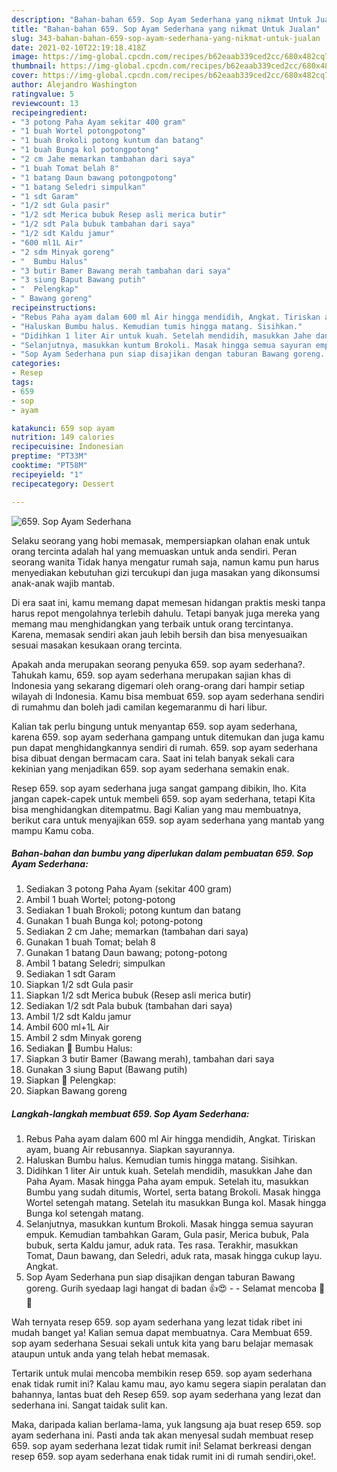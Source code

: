 ```yaml
---
description: "Bahan-bahan 659. Sop Ayam Sederhana yang nikmat Untuk Jualan"
title: "Bahan-bahan 659. Sop Ayam Sederhana yang nikmat Untuk Jualan"
slug: 343-bahan-bahan-659-sop-ayam-sederhana-yang-nikmat-untuk-jualan
date: 2021-02-10T22:19:18.418Z
image: https://img-global.cpcdn.com/recipes/b62eaab339ced2cc/680x482cq70/659-sop-ayam-sederhana-foto-resep-utama.jpg
thumbnail: https://img-global.cpcdn.com/recipes/b62eaab339ced2cc/680x482cq70/659-sop-ayam-sederhana-foto-resep-utama.jpg
cover: https://img-global.cpcdn.com/recipes/b62eaab339ced2cc/680x482cq70/659-sop-ayam-sederhana-foto-resep-utama.jpg
author: Alejandro Washington
ratingvalue: 5
reviewcount: 13
recipeingredient:
- "3 potong Paha Ayam sekitar 400 gram"
- "1 buah Wortel potongpotong"
- "1 buah Brokoli potong kuntum dan batang"
- "1 buah Bunga kol potongpotong"
- "2 cm Jahe memarkan tambahan dari saya"
- "1 buah Tomat belah 8"
- "1 batang Daun bawang potongpotong"
- "1 batang Seledri simpulkan"
- "1 sdt Garam"
- "1/2 sdt Gula pasir"
- "1/2 sdt Merica bubuk Resep asli merica butir"
- "1/2 sdt Pala bubuk tambahan dari saya"
- "1/2 sdt Kaldu jamur"
- "600 ml1L Air"
- "2 sdm Minyak goreng"
- "  Bumbu Halus"
- "3 butir Bamer Bawang merah tambahan dari saya"
- "3 siung Baput Bawang putih"
- "  Pelengkap"
- " Bawang goreng"
recipeinstructions:
- "Rebus Paha ayam dalam 600 ml Air hingga mendidih, Angkat. Tiriskan ayam, buang Air rebusannya. Siapkan sayurannya."
- "Haluskan Bumbu halus. Kemudian tumis hingga matang. Sisihkan."
- "Didihkan 1 liter Air untuk kuah. Setelah mendidih, masukkan Jahe dan Paha Ayam. Masak hingga Paha ayam empuk. Setelah itu, masukkan Bumbu yang sudah ditumis, Wortel, serta batang Brokoli. Masak hingga Wortel setengah matang. Setelah itu masukkan Bunga kol. Masak hingga Bunga kol setengah matang."
- "Selanjutnya, masukkan kuntum Brokoli. Masak hingga semua sayuran empuk. Kemudian tambahkan Garam, Gula pasir, Merica bubuk, Pala bubuk, serta Kaldu jamur, aduk rata. Tes rasa. Terakhir, masukkan Tomat, Daun bawang, dan Seledri, aduk rata, masak hingga cukup layu. Angkat."
- "Sop Ayam Sederhana pun siap disajikan dengan taburan Bawang goreng. Gurih syedaap lagi hangat di badan 👍😍  Selamat mencoba 🙏😊"
categories:
- Resep
tags:
- 659
- sop
- ayam

katakunci: 659 sop ayam 
nutrition: 149 calories
recipecuisine: Indonesian
preptime: "PT33M"
cooktime: "PT58M"
recipeyield: "1"
recipecategory: Dessert

---
```



![659. Sop Ayam Sederhana](https://img-global.cpcdn.com/recipes/b62eaab339ced2cc/680x482cq70/659-sop-ayam-sederhana-foto-resep-utama.jpg)

Selaku seorang yang hobi memasak, mempersiapkan olahan enak untuk orang tercinta adalah hal yang memuaskan untuk anda sendiri. Peran seorang  wanita Tidak hanya mengatur rumah saja, namun kamu pun harus menyediakan kebutuhan gizi tercukupi dan juga masakan yang dikonsumsi anak-anak wajib mantab.

Di era  saat ini, kamu memang dapat memesan hidangan praktis meski tanpa harus repot mengolahnya terlebih dahulu. Tetapi banyak juga mereka yang memang mau menghidangkan yang terbaik untuk orang tercintanya. Karena, memasak sendiri akan jauh lebih bersih dan bisa menyesuaikan sesuai masakan kesukaan orang tercinta. 



Apakah anda merupakan seorang penyuka 659. sop ayam sederhana?. Tahukah kamu, 659. sop ayam sederhana merupakan sajian khas di Indonesia yang sekarang digemari oleh orang-orang dari hampir setiap wilayah di Indonesia. Kamu bisa membuat 659. sop ayam sederhana sendiri di rumahmu dan boleh jadi camilan kegemaranmu di hari libur.

Kalian tak perlu bingung untuk menyantap 659. sop ayam sederhana, karena 659. sop ayam sederhana gampang untuk ditemukan dan juga kamu pun dapat menghidangkannya sendiri di rumah. 659. sop ayam sederhana bisa dibuat dengan bermacam cara. Saat ini telah banyak sekali cara kekinian yang menjadikan 659. sop ayam sederhana semakin enak.

Resep 659. sop ayam sederhana juga sangat gampang dibikin, lho. Kita jangan capek-capek untuk membeli 659. sop ayam sederhana, tetapi Kita bisa menghidangkan ditempatmu. Bagi Kalian yang mau membuatnya, berikut cara untuk menyajikan 659. sop ayam sederhana yang mantab yang mampu Kamu coba.

<!--inarticleads1-->

##### Bahan-bahan dan bumbu yang diperlukan dalam pembuatan 659. Sop Ayam Sederhana:

1. Sediakan 3 potong Paha Ayam (sekitar 400 gram)
1. Ambil 1 buah Wortel; potong-potong
1. Sediakan 1 buah Brokoli; potong kuntum dan batang
1. Gunakan 1 buah Bunga kol; potong-potong
1. Sediakan 2 cm Jahe; memarkan (tambahan dari saya)
1. Gunakan 1 buah Tomat; belah 8
1. Gunakan 1 batang Daun bawang; potong-potong
1. Ambil 1 batang Seledri; simpulkan
1. Sediakan 1 sdt Garam
1. Siapkan 1/2 sdt Gula pasir
1. Siapkan 1/2 sdt Merica bubuk (Resep asli merica butir)
1. Sediakan 1/2 sdt Pala bubuk (tambahan dari saya)
1. Ambil 1/2 sdt Kaldu jamur
1. Ambil 600 ml+1L Air
1. Ambil 2 sdm Minyak goreng
1. Sediakan  📌 Bumbu Halus:
1. Siapkan 3 butir Bamer (Bawang merah), tambahan dari saya
1. Gunakan 3 siung Baput (Bawang putih)
1. Siapkan  📌 Pelengkap:
1. Siapkan  Bawang goreng




<!--inarticleads2-->

##### Langkah-langkah membuat 659. Sop Ayam Sederhana:

1. Rebus Paha ayam dalam 600 ml Air hingga mendidih, Angkat. Tiriskan ayam, buang Air rebusannya. Siapkan sayurannya.
1. Haluskan Bumbu halus. Kemudian tumis hingga matang. Sisihkan.
1. Didihkan 1 liter Air untuk kuah. Setelah mendidih, masukkan Jahe dan Paha Ayam. Masak hingga Paha ayam empuk. Setelah itu, masukkan Bumbu yang sudah ditumis, Wortel, serta batang Brokoli. Masak hingga Wortel setengah matang. Setelah itu masukkan Bunga kol. Masak hingga Bunga kol setengah matang.
1. Selanjutnya, masukkan kuntum Brokoli. Masak hingga semua sayuran empuk. Kemudian tambahkan Garam, Gula pasir, Merica bubuk, Pala bubuk, serta Kaldu jamur, aduk rata. Tes rasa. Terakhir, masukkan Tomat, Daun bawang, dan Seledri, aduk rata, masak hingga cukup layu. Angkat.
1. Sop Ayam Sederhana pun siap disajikan dengan taburan Bawang goreng. Gurih syedaap lagi hangat di badan 👍😍 -  - Selamat mencoba 🙏😊




Wah ternyata resep 659. sop ayam sederhana yang lezat tidak ribet ini mudah banget ya! Kalian semua dapat membuatnya. Cara Membuat 659. sop ayam sederhana Sesuai sekali untuk kita yang baru belajar memasak ataupun untuk anda yang telah hebat memasak.

Tertarik untuk mulai mencoba membikin resep 659. sop ayam sederhana enak tidak rumit ini? Kalau kamu mau, ayo kamu segera siapin peralatan dan bahannya, lantas buat deh Resep 659. sop ayam sederhana yang lezat dan sederhana ini. Sangat taidak sulit kan. 

Maka, daripada kalian berlama-lama, yuk langsung aja buat resep 659. sop ayam sederhana ini. Pasti anda tak akan menyesal sudah membuat resep 659. sop ayam sederhana lezat tidak rumit ini! Selamat berkreasi dengan resep 659. sop ayam sederhana enak tidak rumit ini di rumah sendiri,oke!.

